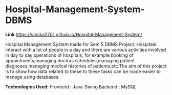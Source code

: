 # Hospital-Management-System-DBMS
**Link**:https://sanika2701.github.io/Hospital-Management-System/

Hospital Management System made for Sem 5 DBMS Project.
Hospitals interact with a lot of people in a day and there are various activities involved in day to day operations of hospitals, for example booking of appointments,managing doctors schedules,managing patient diagnoses,managing medical histories of patients,etc.The aim of this project is to show how data related to these to these tasks can be made easier to manage using databases.

**Technologies Used:**
Frontend : Java-Swing
Backend : MySQL

